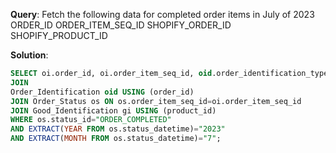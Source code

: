 **Query**: Fetch the following data for completed order items in July of 2023
ORDER_ID
ORDER_ITEM_SEQ_ID
SHOPIFY_ORDER_ID
SHOPIFY_PRODUCT_ID

**Solution**:
```sql
SELECT oi.order_id, oi.order_item_seq_id, oid.order_identification_type_id AS SHOPIFY_ORDER_ID, gi.good_identification_type_id AS shopify_product_id from Order_Item oi 
JOIN 
Order_Identification oid USING (order_id) 
JOIN Order_Status os ON os.order_item_seq_id=oi.order_item_seq_id 
JOIN Good_Identification gi USING (product_id) 
WHERE os.status_id="ORDER_COMPLETED" 
AND EXTRACT(YEAR FROM os.status_datetime)="2023" 
AND EXTRACT(MONTH FROM os.status_datetime)="7";
